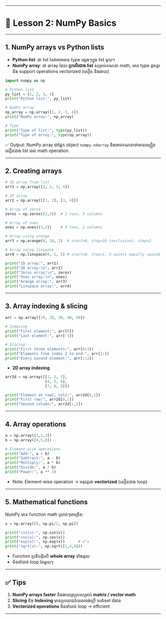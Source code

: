 
---

# 📘 Lesson 2: NumPy Basics

---

## **1. NumPy arrays vs Python lists**

* **Python list**: ជា list តែវាអាចមាន type ផ្សេងៗក្នុង list មួយ។
* **NumPy array**: ជា array ដែល **ប្រសើរជាង list** សម្រាប់គណនា math, មាន type ដូចគ្នា និង support operations vectorized (លឿន និងងាយ)

```python
import numpy as np

# Python list
py_list = [1, 2, 3, 4]
print("Python list:", py_list)

# NumPy array
np_array = np.array([1, 2, 3, 4])
print("NumPy array:", np_array)

# Type
print("Type of list:", type(py_list))
print("Type of array:", type(np_array))
```

✅ Output: NumPy array ជាផ្នែក object `numpy.ndarray` និងអាចគណនាថាមានល្បឿនលឿនជាង list ដល់ math operation.

---

## **2. Creating arrays**

```python
# 1D array from list
arr1 = np.array([1, 2, 3, 4])

# 2D array
arr2 = np.array([[1, 2], [3, 4]])

# Array of zeros
zeros = np.zeros((2,3))  # 2 rows, 3 columns

# Array of ones
ones = np.ones((3,2))    # 3 rows, 2 columns

# Array using arange
arr3 = np.arange(0, 10, 2)  # start=0, stop=10 (exclusive), step=2

# Array using linspace
arr4 = np.linspace(0, 1, 5) # start=0, stop=1, 5 points equally spaced

print("1D array:", arr1)
print("2D array:\n", arr2)
print("Zeros array:\n", zeros)
print("Ones array:\n", ones)
print("Arange array:", arr3)
print("Linspace array:", arr4)
```

---

## **3. Array indexing & slicing**

```python
arr = np.array([10, 20, 30, 40, 50])

# Indexing
print("First element:", arr[0])
print("Last element:", arr[-1])

# Slicing
print("First three elements:", arr[0:3])
print("Elements from index 2 to end:", arr[2:])
print("Every second element:", arr[::2])
```

* **2D array indexing**

```python
arr2d = np.array([[1, 2, 3],
                  [4, 5, 6],
                  [7, 8, 9]])

print("Element at row1, col2:", arr2d[0,1])
print("First row:", arr2d[0,:])
print("Second column:", arr2d[:,1])
```

---

## **4. Array operations**

```python
a = np.array([1,2,3])
b = np.array([4,5,6])

# Element-wise operations
print("Add:", a + b)
print("Subtract:", a - b)
print("Multiply:", a * b)
print("Divide:", a / b)
print("Power:", a ** 2)
```

* Note: Element-wise operation → អនុវត្តជា **vectorized** (លឿនជាង loop)

---

## **5. Mathematical functions**

NumPy មាន function math ស្រាប់ៗជាច្រើន:

```python
x = np.array([0, np.pi/2, np.pi])

print("sin(x):", np.sin(x))
print("cos(x):", np.cos(x))
print("exp(x):", np.exp(x))      # e^x
print("sqrt(x):", np.sqrt([1,4,9]))
```

* Function ប្រតិបត្តិលើ **whole array** ទាំងមូល
* មិនចាំបាច់ loop តែមួយៗ

---

## ✅ Tips

1. **NumPy arrays faster** និងងាយស្រួលសម្រាប់ **matrix / vector math**
2. **Slicing** និង **Indexing** មានប្រយោជន៍ពេលចង់ប្រើ subset data
3. **Vectorized operations** មិនចាំបាច់ loop → efficient

---

